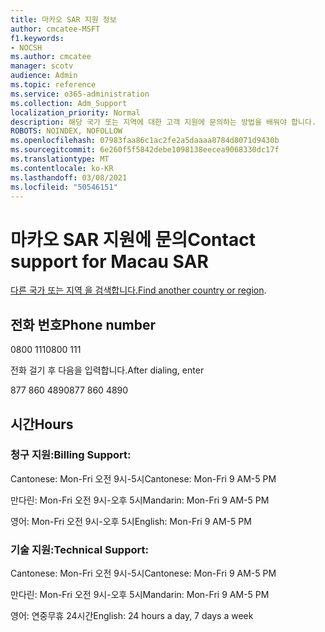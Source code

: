 ```yaml
---
title: 마카오 SAR 지원 정보
author: cmcatee-MSFT
f1.keywords:
- NOCSH
ms.author: cmcatee
manager: scotv
audience: Admin
ms.topic: reference
ms.service: o365-administration
ms.collection: Adm_Support
localization_priority: Normal
description: 해당 국가 또는 지역에 대한 고객 지원에 문의하는 방법을 배워야 합니다.
ROBOTS: NOINDEX, NOFOLLOW
ms.openlocfilehash: 07983faa86c1ac2fe2a5daaaa8784d8071d9430b
ms.sourcegitcommit: 6e260f5f5842debe1098138eecea9068330dc17f
ms.translationtype: MT
ms.contentlocale: ko-KR
ms.lasthandoff: 03/08/2021
ms.locfileid: "50546151"
---
```

# <a name="contact-support-for-macau-sar"></a><span data-ttu-id="1b197-103">마카오 SAR 지원에 문의</span><span class="sxs-lookup"><span data-stu-id="1b197-103">Contact support for Macau SAR</span></span>

<span data-ttu-id="1b197-104">[다른 국가 또는 지역 을 검색합니다.](../contact-support-for-business-products.md)</span><span class="sxs-lookup"><span data-stu-id="1b197-104">[Find another country or region](../contact-support-for-business-products.md).</span></span>

## <a name="phone-number"></a><span data-ttu-id="1b197-105">전화 번호</span><span class="sxs-lookup"><span data-stu-id="1b197-105">Phone number</span></span>
<span data-ttu-id="1b197-106">0800 111</span><span class="sxs-lookup"><span data-stu-id="1b197-106">0800 111</span></span>

<span data-ttu-id="1b197-107">전화 걸기 후 다음을 입력합니다.</span><span class="sxs-lookup"><span data-stu-id="1b197-107">After dialing, enter</span></span>

<span data-ttu-id="1b197-108">877 860 4890</span><span class="sxs-lookup"><span data-stu-id="1b197-108">877 860 4890</span></span>

## <a name="hours"></a><span data-ttu-id="1b197-109">시간</span><span class="sxs-lookup"><span data-stu-id="1b197-109">Hours</span></span>
### <a name="billing-support"></a><span data-ttu-id="1b197-110">청구 지원:</span><span class="sxs-lookup"><span data-stu-id="1b197-110">Billing Support:</span></span>

<span data-ttu-id="1b197-111">Cantonese: Mon-Fri 오전 9시-5시</span><span class="sxs-lookup"><span data-stu-id="1b197-111">Cantonese: Mon-Fri 9 AM-5 PM</span></span>

<span data-ttu-id="1b197-112">만다린: Mon-Fri 오전 9시-오후 5시</span><span class="sxs-lookup"><span data-stu-id="1b197-112">Mandarin: Mon-Fri 9 AM-5 PM</span></span>

<span data-ttu-id="1b197-113">영어: Mon-Fri 오전 9시-오후 5시</span><span class="sxs-lookup"><span data-stu-id="1b197-113">English: Mon-Fri 9 AM-5 PM</span></span>

### <a name="technical-support"></a><span data-ttu-id="1b197-114">기술 지원:</span><span class="sxs-lookup"><span data-stu-id="1b197-114">Technical Support:</span></span>

<span data-ttu-id="1b197-115">Cantonese: Mon-Fri 오전 9시-5시</span><span class="sxs-lookup"><span data-stu-id="1b197-115">Cantonese: Mon-Fri 9 AM-5 PM</span></span>

<span data-ttu-id="1b197-116">만다린: Mon-Fri 오전 9시-오후 5시</span><span class="sxs-lookup"><span data-stu-id="1b197-116">Mandarin: Mon-Fri 9 AM-5 PM</span></span>

<span data-ttu-id="1b197-117">영어: 연중무휴 24시간</span><span class="sxs-lookup"><span data-stu-id="1b197-117">English: 24 hours a day, 7 days a week</span></span>
